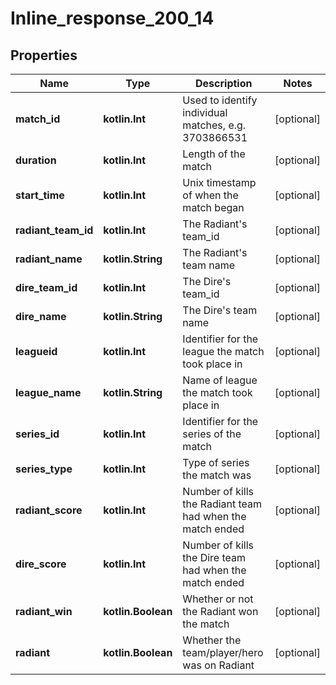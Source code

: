 
# Inline_response_200_14

## Properties
Name | Type | Description | Notes
------------ | ------------- | ------------- | -------------
**match_id** | **kotlin.Int** | Used to identify individual matches, e.g. 3703866531 |  [optional]
**duration** | **kotlin.Int** | Length of the match |  [optional]
**start_time** | **kotlin.Int** | Unix timestamp of when the match began |  [optional]
**radiant_team_id** | **kotlin.Int** | The Radiant&#39;s team_id |  [optional]
**radiant_name** | **kotlin.String** | The Radiant&#39;s team name |  [optional]
**dire_team_id** | **kotlin.Int** | The Dire&#39;s team_id |  [optional]
**dire_name** | **kotlin.String** | The Dire&#39;s team name |  [optional]
**leagueid** | **kotlin.Int** | Identifier for the league the match took place in |  [optional]
**league_name** | **kotlin.String** | Name of league the match took place in |  [optional]
**series_id** | **kotlin.Int** | Identifier for the series of the match |  [optional]
**series_type** | **kotlin.Int** | Type of series the match was |  [optional]
**radiant_score** | **kotlin.Int** | Number of kills the Radiant team had when the match ended |  [optional]
**dire_score** | **kotlin.Int** | Number of kills the Dire team had when the match ended |  [optional]
**radiant_win** | **kotlin.Boolean** | Whether or not the Radiant won the match |  [optional]
**radiant** | **kotlin.Boolean** | Whether the team/player/hero was on Radiant |  [optional]



